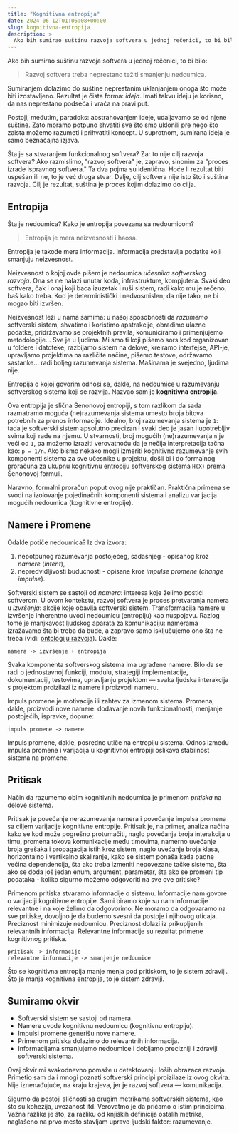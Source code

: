 ```yaml
---
title: "Kognitivna entropija"
date: 2024-06-12T01:06:08+00:00
slug: kognitivna-entropija
description: >
  Ako bih sumirao suštinu razvoja softvera u jednoj rečenici, to bi bilo:
---
```


Ako bih sumirao suštinu razvoja softvera u jednoj rečenici, to bi bilo:

> Razvoj softvera treba neprestano težiti smanjenju nedoumica.

Sumiranjem dolazimo do suštine neprestanim uklanjanjem onoga što može biti izostavljeno. Rezultat je čista forma: _ideja_. Imati takvu ideju je korisno, da nas neprestano podseća i vraća na pravi put.

Postoji, međutim, paradoks: abstrahovanjem ideje, udaljavamo se od njene suštine. Zato moramo potpuno shvatiti sve što smo uklonili pre nego što zaista možemo razumeti i prihvatiti koncept. U suprotnom, sumirana ideja je samo beznačajna izjava.

Šta je sa stvaranjem funkcionalnog softvera? Zar to nije cilj razvoja softvera? Ako razmislimo, "razvoj softvera" je, zapravo, sinonim za "proces izrade ispravnog softvera." Ta dva pojma su identična. Hoće li rezultat biti uspešan ili ne, to je već druga stvar. Dalje, cilj softvera nije isto što i suština razvoja. Cilj je rezultat, suština je proces kojim dolazimo do cilja.

## Entropija

Šta je nedoumica? Kako je entropija povezana sa nedoumicom?

> Entropija je mera neizvesnosti i haosa.

Entropija je takođe mera informacija. Informacija predstavlja podatke koji smanjuju neizvesnost.

Neizvesnost o kojoj ovde pišem je nedoumica _učesnika softverskog razvoja_. Ona se ne nalazi unutar koda, infrastrukture, kompjutera. Svaki deo softvera, čak i onaj koji baca izuzetak i ruši sistem, radi kako mu je rečeno, baš kako treba. Kod je deterministički i nedvosmislen; da nije tako, ne bi mogao biti izvršen.

Neizvesnost leži u nama samima: u našoj sposobnosti da _razumemo_ softverski sistem, shvatimo i koristimo apstrakcije, obradimo ulazne podatke, pridržavamo se projektnih pravila,
komuniciramo i primenjujemo metodologije... Sve je u ljudima. Mi smo ti koji pišemo sors kod organizovan u foldere i datoteke, razbijamo sistem na delove, kreiramo interfejse, API-je,
upravljamo projektima na različite načine, pišemo testove, održavamo sastanke... radi boljeg razumevanja sistema. Mašinama je svejedno, ljudima nije.

Entropija o kojoj govorim odnosi se, dakle, na nedoumice u razumevanju softverskog sistema koji se razvija. Nazvao sam je **kognitivna entropija**.

Ova entropija je slična Šenonovoj entropiji, s tom razlikom da sada razmatramo moguća (ne)razumevanja sistema umesto broja bitova potrebnih za prenos informacije. Idealno, broj razumevanja sistema je `1`: tada je softverski sistem apsolutno precizan i svaki deo je jasan i upotrebljiv svima koji rade na njemu. U stvarnosti, broj mogućih (ne)razumevanja `n` je veći od `1`, pa možemo izraziti verovatnoću da je nečija interpretacija tačna kao: `p = 1/n`. Ako bismo nekako mogli izmeriti kognitivno razumevanje svih komponenti sistema za sve učesnike u projektu, došli bi i do formalnog proračuna za ukupnu kognitivnu entropiju softverskog sistema `H(X)` prema Šenonovoj formuli.

Naravno, formalni proračun poput ovog nije praktičan. Praktična primena se svodi na izolovanje pojedinačnih komponenti sistema i analizu varijacija mogućih nedoumica (kognitivne entropije).

## Namere i Promene

Odakle potiče nedoumica? Iz dva izvora:

1) nepotpunog razumevanja postojećeg, sadašnjeg - opisanog kroz _namere_ (_intent_),
2) nepredvidljivosti budućnosti - opisane kroz _impulse promene_ (_change impulse_).

Softverski sistem se sastoji od _namera_: interesa koje želimo postići softverom. U ovom kontekstu, razvoj softvera je proces
pretvaranja namera u _izvršenja_: akcije koje obavlja softverski sistem. Transformacija namere u izvršenje inherentno uvodi nedoumicu (entropiju) kao nuspojavu. Razlog tome je manjkavost ljudskog aparata za komunikaciju: namerama izražavamo šta bi treba da bude, a zapravo samo isključujemo ono šta ne treba (vidi: [ontologiju razvoja](https://oblac.rs/ontologija-softverskog-razvoja/)). Dakle:

```plaintext
namera -> izvršenje + entropija
```

Svaka komponenta softverskog sistema ima ugrađene namere. Bilo da se radi o jednostavnoj funkciji, modulu, strategiji implementacije, dokumentaciji, testovima, upravljanju projektom — svaka ljudska interakcija s projektom proizilazi iz namere i proizvodi nameru.

Impuls promene je motivacija ili zahtev za izmenom sistema. Promena, dakle, proizvodi nove namere: dodavanje novih funkcionalnosti, menjanje postojećih, ispravke, dopune:

```plaintext
impuls promene -> namere
```

Impuls promene, dakle, posredno utiče na entropiju sistema. Odnos između impulsa promene i varijacija u kognitivnoj entropiji oslikava stabilnost sistema na promene.

## Pritisak

Način da razumemo obim kognitivnih nedoumica je primenom _pritiska_ na delove sistema.

Pritisak je povećanje nerazumevanja namera i povećanje impulsa promena sa ciljem varijacije kognitivne entropije. Pritisak je, na primer, analiza načina kako se kod može pogrešno protumačiti, naglo povećanja broja interakcija u timu, promena tokova komunikacije među timovima, namerno uvećanje broja grešaka i propagacija istih kroz sistem, naglo uvećanje broja klasa, horizontalno i vertikalno skaliranje, kako se sistem ponaša kada padne većina dependencija, šta ako treba izmeniti nepovezane tačke sistema, šta ako se doda još jedan enum, argument, parametar, šta ako se promeni tip podataka - koliko sigurno možemo odgovoriti na sve ove pritiske?

Primenom pritiska stvaramo informacije o sistemu. Informacije nam govore o varijaciji kognitivne entropije. Sami biramo koje su nam informacije relevantne i na koje želimo da odgovorimo. Ne moramo da odgovaramo na sve pritiske, dovoljno je da budemo svesni da postoje i njihovog uticaja. Preciznost minimizuje nedoumicu. Preciznost dolazi iz prikupljenih relevantnih informacija. Relevantne informacije su rezultat primene kognitivnog pritiska.

```plaintext
pritisak -> informacije
relevantne informacije -> smanjenje nedoumice
```

Što se kognitivna entropija manje menja pod pritiskom, to je sistem zdraviji. Što je manja kognitivna entropija, to je sistem zdraviji.

## Sumiramo okvir

+ Softverski sistem se sastoji od namera.
+ Namere uvode kognitivnu nedoumicu (kognitivnu entropiju).
+ Impulsi promene generišu nove namere.
+ Primenom pritiska dolazimo do relevantnih informacija.
+ Informacijama smanjujemo nedoumice i dobijamo precizniji i zdraviji softverski sistema.

Ovaj okvir mi svakodnevno pomaže u detektovanju loših obrazaca razvoja. Primetio sam da i mnogi poznati softverski principi proizilaze iz ovog okvira. Nije iznenađujuće, na kraju krajeva, jer je razvoj softvera — komunikacija.

Sigurno da postoji sličnosti sa drugim metrikama softverskih sistema, kao što su kohezija, uvezanost itd. Verovatmo je da pričamo o istim principima. Važna razlika je što, za razliku od knjiških definicija ostalih metrika, naglašeno na prvo mesto stavljam upravo ljudski faktor: razumevanje.
